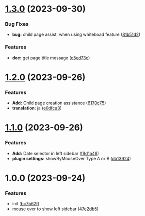 # [1.3.0](https://github.com/YU000jp/logseq-plugin-left-sidebar-enhance/compare/v1.2.0...v1.3.0) (2023-09-30)


### Bug Fixes

* **bug:** child page assist, when using whiteboad feature ([81b51d2](https://github.com/YU000jp/logseq-plugin-left-sidebar-enhance/commit/81b51d214967e56ceb123a86d2bae379cbcb9318))


### Features

* **doc:** get page title message ([c5ed73c](https://github.com/YU000jp/logseq-plugin-left-sidebar-enhance/commit/c5ed73c36994bb5e067b8ef459c33fa05b89b4df))

# [1.2.0](https://github.com/YU000jp/logseq-plugin-left-sidebar-enhance/compare/v1.1.0...v1.2.0) (2023-09-26)


### Features

* **Add:** Child page creation assistance ([6170c75](https://github.com/YU000jp/logseq-plugin-left-sidebar-enhance/commit/6170c75b5111151c5fe416dfbedc15c89270e085))
* **translation:** ja ([e0dfca3](https://github.com/YU000jp/logseq-plugin-left-sidebar-enhance/commit/e0dfca3dd27c114b2f1b1c4e5941c8c16adb99e0))

# [1.1.0](https://github.com/YU000jp/logseq-plugin-left-sidebar-enhance/compare/v1.0.0...v1.1.0) (2023-09-26)


### Features

* **Add:** Date selector in left sidebar ([f8d1a48](https://github.com/YU000jp/logseq-plugin-left-sidebar-enhance/commit/f8d1a48442086d9d85d0902eacc7a3334bff3cdb))
* **plugin settings:** showByMouseOver Type A or B ([db13924](https://github.com/YU000jp/logseq-plugin-left-sidebar-enhance/commit/db1392447c64cca3f0851945b4a23d9ae80108f4))


# 1.0.0 (2023-09-24)


### Features

* init ([bc7b62f](https://github.com/YU000jp/logseq-plugin-left-sidebar-enhance/commit/bc7b62f7a0ee24ec3a846cb98bbab5f13c436cc8))
* mouse over to show left sidebar ([47e2db5](https://github.com/YU000jp/logseq-plugin-left-sidebar-enhance/commit/47e2db5c165de6a15e5bb8446e34d02b6bfb0929))
